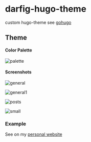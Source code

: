 # darfig-hugo-theme

custom hugo-theme see [gohugo](https://gohugo.io/)

## Theme

#### Color Palette 

![palette](./palette.jpg)

#### Screenshots

![general](./general.jpg)

![general1](./general1.jpg)

![posts](./posts.jpg)

![small](./small.jpg)


### Example

See on my [personal website](https://darfig.github.io/)